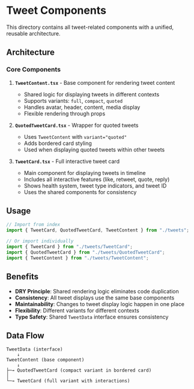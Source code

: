 # Tweet Components

This directory contains all tweet-related components with a unified, reusable architecture.

## Architecture

### Core Components

1. **`TweetContent.tsx`** - Base component for rendering tweet content

   - Shared logic for displaying tweets in different contexts
   - Supports variants: `full`, `compact`, `quoted`
   - Handles avatar, header, content, media display
   - Flexible rendering through props

2. **`QuotedTweetCard.tsx`** - Wrapper for quoted tweets

   - Uses `TweetContent` with `variant="quoted"`
   - Adds bordered card styling
   - Used when displaying quoted tweets within other tweets

3. **`TweetCard.tsx`** - Full interactive tweet card
   - Main component for displaying tweets in timeline
   - Includes all interactive features (like, retweet, quote, reply)
   - Shows health system, tweet type indicators, and tweet ID
   - Uses the shared components for consistency

## Usage

```typescript
// Import from index
import { TweetCard, QuotedTweetCard, TweetContent } from "./tweets";

// Or import individually
import { TweetCard } from "./tweets/TweetCard";
import { QuotedTweetCard } from "./tweets/QuotedTweetCard";
import { TweetContent } from "./tweets/TweetContent";
```

## Benefits

- **DRY Principle**: Shared rendering logic eliminates code duplication
- **Consistency**: All tweet displays use the same base components
- **Maintainability**: Changes to tweet display logic happen in one place
- **Flexibility**: Different variants for different contexts
- **Type Safety**: Shared `TweetData` interface ensures consistency

## Data Flow

```
TweetData (interface)
    ↓
TweetContent (base component)
    ↓
├─→ QuotedTweetCard (compact variant in bordered card)
│
└─→ TweetCard (full variant with interactions)
```
